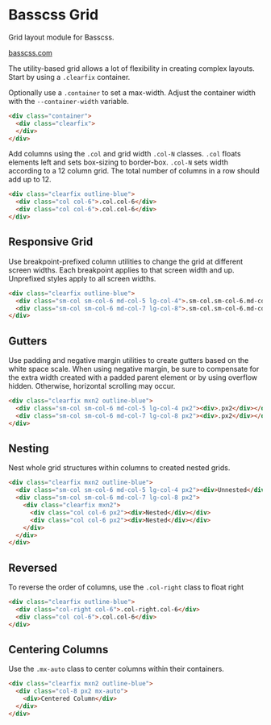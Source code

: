 # Basscss Grid

<p class="hide">Grid layout module for Basscss.</p>

<a href="http://basscss.com" class="hide">basscss.com</a>

The utility-based grid allows a lot of flexibility in creating complex layouts.
Start by using a `.clearfix` container.

Optionally use a `.container` to set a max-width.
Adjust the container width with the `--container-width` variable.

```html
<div class="container">
  <div class="clearfix">
  </div>
</div>
```

Add columns using the `.col` and grid width `.col-N` classes.
`.col` floats elements left and sets box-sizing to border-box.
`.col-N` sets width according to a 12 column grid.
The total number of columns in a row should add up to 12.

```html
<div class="clearfix outline-blue">
  <div class="col col-6">.col.col-6</div>
  <div class="col col-6">.col.col-6</div>
</div>
```

## Responsive Grid
Use breakpoint-prefixed column utilities to change the grid at different screen widths.
Each breakpoint applies to that screen width and up.
Unprefixed styles apply to all screen widths.

```html
<div class="clearfix outline-blue">
  <div class="sm-col sm-col-6 md-col-5 lg-col-4">.sm-col.sm-col-6.md-col-5.lg-col-4</div>
  <div class="sm-col sm-col-6 md-col-7 lg-col-8">.sm-col.sm-col-6.md-col-7.lg-col-8</div>
</div>
```

## Gutters
Use padding and negative margin utilities to create gutters based on the white space scale.
When using negative margin, be sure to compensate for the extra width created
with a padded parent element or by using overflow hidden.
Otherwise, horizontal scrolling may occur.

```html
<div class="clearfix mxn2 outline-blue">
  <div class="sm-col sm-col-6 md-col-5 lg-col-4 px2"><div>.px2</div></div>
  <div class="sm-col sm-col-6 md-col-7 lg-col-8 px2"><div>.px2</div></div>
</div>
```

## Nesting
Nest whole grid structures within columns to created nested grids.

```html
<div class="clearfix mxn2 outline-blue">
  <div class="sm-col sm-col-6 md-col-5 lg-col-4 px2"><div>Unnested</div></div>
  <div class="sm-col sm-col-6 md-col-7 lg-col-8 px2">
    <div class="clearfix mxn2">
      <div class="col col-6 px2"><div>Nested</div></div>
      <div class="col col-6 px2"><div>Nested</div></div>
    </div>
  </div>
</div>
```

## Reversed
To reverse the order of columns, use the `.col-right` class to float right

```html
<div class="clearfix outline-blue">
  <div class="col-right col-6">.col-right.col-6</div>
  <div class="col col-6">.col.col-6</div>
</div>
```

## Centering Columns
Use the `.mx-auto` class to center columns within their containers.

```html
<div class="clearfix mxn2 outline-blue">
  <div class="col-8 px2 mx-auto">
    <div>Centered Column</div>
  </div>
</div>
```

